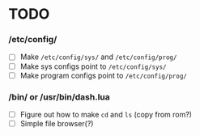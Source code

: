 # TODO

### /etc/config/
- [ ] Make `/etc/config/sys/` and `/etc/config/prog/`
- [ ] Make sys configs point to `/etc/config/sys/`
- [ ] Make program configs point to `/etc/config/prog/`

### /bin/ or /usr/bin/dash.lua
- [ ] Figure out how to make `cd` and `ls` (copy from rom?)
- [ ] Simple file browser(?)